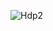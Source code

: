![Hdp2](https://rola.multisitio.es/img/jdr/hdp_2.png)

<span data-bg="off" data-content="image" data-page_n="off"></span>